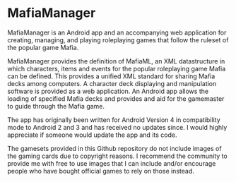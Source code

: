 # MafiaManager

MafiaManager is an Android app and an accompanying web application for creating, managing, and playing roleplaying games that follow the ruleset of the popular game Mafia.

MafiaManager provides the definition of MafiaML, an XML datastructure in which characters, items and events for the popular roleplaying game Mafia can be defined.
This provides a unified XML standard for sharing Mafia decks among computers.
A character deck displaying and manipulation software is provided as a web application.
An Android app allows the loading of specified Mafia decks and provides and aid for the gamemaster to guide through the Mafia game.

The app has originally been written for Android Version 4 in compatibility mode to Android 2 and 3 and has received no updates since. I would highly appreciate if someone would update the app and its code.

The gamesets provided in this Github repository do not include images of the gaming cards due to copyright reasons. I recommend the community to provide me with free to use images that I can include and/or encourage people who have bought official games to rely on those instead.
